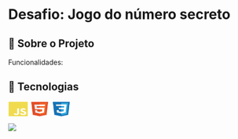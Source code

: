 # Desafio: Jogo do número secreto

## 📖 Sobre o Projeto
Funcionalidades:

## 🚀 Tecnologias

  <div style="flex-basis: 48%;">
    <img align="center" alt="Js" height="30" width="40" src="https://raw.githubusercontent.com/devicons/devicon/master/icons/javascript/javascript-plain.svg">
    <img align="center" alt="HTML" height="30" width="40" src="https://raw.githubusercontent.com/devicons/devicon/master/icons/html5/html5-original.svg">
    <img align="center" alt="CSS" height="30" width="40" src="https://raw.githubusercontent.com/devicons/devicon/master/icons/css3/css3-original.svg">
  </div>
  
  </p>
   <img src="http://img.shields.io/static/v1?label=STATUS&message=CONCLUIDO&color=GREEN&style=for-the-badge"/>
</p>

